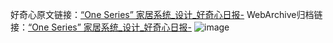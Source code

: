 好奇心原文链接：[“One Series” 家居系统_设计_好奇心日报-](https://www.qdaily.com/articles/8727.html)
WebArchive归档链接：[“One Series” 家居系统_设计_好奇心日报-](http://web.archive.org/web/20190623153350/https://www.qdaily.com/articles/8727.html)
![image](http://ww3.sinaimg.cn/large/007d5XDpgy1g3vdqbiummj30u029f7eg)
